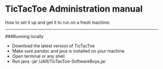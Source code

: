 # TicTacToe Administration manual

How to set it up and get it to run on a fresh machine:

***

###Running locally

* Download the latest version of TicTacToe
* Make sure pandoc and java is installed on your machine
* Open terminal or any shell
* Run java -jar <pathOftmpFolder>/JAR/TicTacToe-SoftwareBoys.jar 
